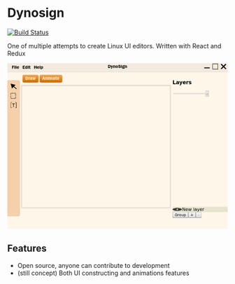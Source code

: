 # Dynosign
[![Build Status](https://travis-ci.org/FallenAngel97/dynosign.svg?branch=master)](https://travis-ci.org/FallenAngel97/dynosign)

One of multiple attempts to create Linux UI editors. Written with React and Redux

!["Screenshot"](screen.png)

## Features

- Open source, anyone can contribute to development
- (still concept) Both UI constructing and animations features